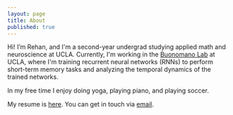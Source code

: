 ```yaml
---
layout: page
title: About
published: true
---
```

Hi! I’m Rehan, and I'm a second-year undergrad studying applied math and neuroscience at UCLA. Currently, I'm working in the [Buonomano Lab](http://buonomanolab.com) at UCLA, where I'm training recurrent neural networks (RNNs) to perform short-term memory tasks and analyzing the temporal dynamics of the trained networks. 

In my free time I enjoy doing yoga, playing piano, and playing soccer.

My resume is [here](rehanbchinoy.github.io/Resume.pdf). You can get in touch via [email](mailto:rehanbchinoy@gmail.com).
